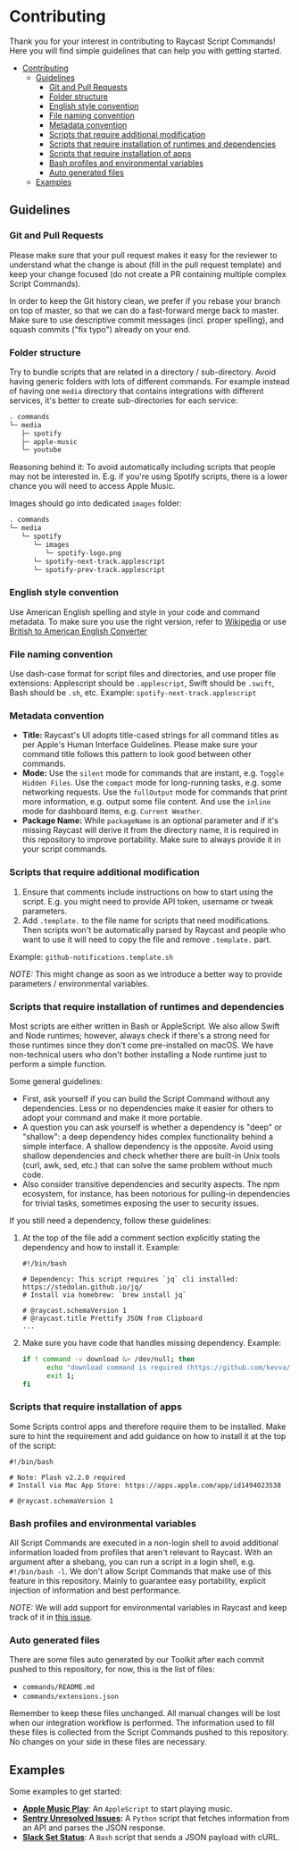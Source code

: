 # Contributing

Thank you for your interest in contributing to Raycast Script Commands! Here you will find simple guidelines that can help you with getting started.

- [Contributing](#contributing)
  - [Guidelines](#guidelines)
    - [Git and Pull Requests](#git-and-pull-requests)
    - [Folder structure](#folder-structure)
    - [English style convention](#english-style-convention)
    - [File naming convention](#file-naming-convention)
    - [Metadata convention](#metadata-convention)
    - [Scripts that require additional modification](#scripts-that-require-additional-modification)
    - [Scripts that require installation of runtimes and dependencies](#scripts-that-require-installation-of-runtimes-and-dependencies)
    - [Scripts that require installation of apps](#scripts-that-require-installation-of-apps)
    - [Bash profiles and environmental variables](#bash-profiles-and-environmental-variables)
    - [Auto generated files](#auto-generated-files)
  - [Examples](#examples)

## Guidelines

### Git and Pull Requests

Please make sure that your pull request makes it easy for the reviewer to understand what the change is about (fill in the pull request template) and keep your change focused (do not create a PR containing multiple complex Script Commands).

In order to keep the Git history clean, we prefer if you rebase your branch on top of master, so that we can do a fast-forward merge back to master. Make sure to use descriptive commit messages (incl. proper spelling), and squash commits ("fix typo") already on your end.

### Folder structure

Try to bundle scripts that are related in a directory / sub-directory. Avoid having generic folders with lots of different commands. For example instead of having one `media` directory that contains integrations with different services, it's better to create sub-directories for each service:

```markdown
. commands
└─ media
   ├─ spotify
   ├─ apple-music
   └─ youtube
```

Reasoning behind it: To avoid automatically including scripts that people may not be interested in. E.g. if you're using Spotify scripts, there is a lower chance you will need to access Apple Music.

Images should go into dedicated `images` folder:

```markdown
. commands
└─ media
   └─ spotify
      └─ images
         └─ spotify-logo.png
      └─ spotify-next-track.applescript
      └─ spotify-prev-track.applescript
```

### English style convention

Use American English spelling and style in your code and command metadata. 
To make sure you use the right version, refer to [Wikipedia](https://en.wikipedia.org/wiki/Comparison_of_American_and_British_English) or use [British to American English Converter](https://www.infoenglish.net/british-to-american-english/)

### File naming convention

Use dash-case format for script files and directories, and use proper file extensions: Applescript should be `.applescript`, Swift should be `.swift`, Bash should be `.sh`, etc.
Example: `spotify-next-track.applescript`

### Metadata convention

- **Title:** Raycast's UI adopts title-cased strings for all command titles as per Apple's Human Interface Guidelines. Please make sure your command title follows this pattern to look good between other commands.
- **Mode:** Use the `silent` mode for commands that are instant, e.g. `Toggle Hidden Files`. Use the `compact` mode for long-running tasks, e.g. some networking requests. Use the `fullOutput` mode for commands that print more information, e.g. output some file content. And use the `inline` mode for dashboard items, e.g. `Current Weather`.
- **Package Name:** While `packageName` is an optional parameter and if it's missing Raycast will derive it from the directory name, it is required in this repository to improve portability. Make sure to always provide it in your script commands.

### Scripts that require additional modification

1. Ensure that comments include instructions on how to start using the script. E.g. you might need to provide API token, username or tweak parameters.
2. Add `.template.` to the file name for scripts that need modifications. Then scripts won't be automatically parsed by Raycast and people who want to use it will need to copy the file and remove `.template.` part.

Example: `github-notifications.template.sh`

*NOTE:* This might change as soon as we introduce a better way to provide parameters / environmental variables.

### Scripts that require installation of runtimes and dependencies

Most scripts are either written in Bash or AppleScript. We also allow Swift and Node runtimes; however, always check if there's a strong need for those runtimes since they don't come pre-installed on macOS. We have non-technical users who don't bother installing a Node runtime just to perform a simple function.

Some general guidelines:
- First, ask yourself if you can build the Script Command without any dependencies. Less or no dependencies make it easier for others to adopt your command and make it more portable.
- A question you can ask yourself is whether a dependency is "deep" or "shallow": a deep dependency hides complex functionality behind a simple interface. A shallow dependency is the opposite. Avoid using shallow dependencies and check whether there are built-in Unix tools (curl, awk, sed, etc.) that can solve the same problem without much code.
- Also consider transitive dependencies and security aspects. The npm ecosystem, for instance, has been notorious for pulling-in dependencies for trivial tasks, sometimes exposing the user to security issues.

If you still need a dependency, follow these guidelines:

1. At the top of the file add a comment section explicitly stating the dependency and how to install it. Example:
   ```
   #!/bin/bash

   # Dependency: This script requires `jq` cli installed: https://stedolan.github.io/jq/
   # Install via homebrew: `brew install jq`

   # @raycast.schemaVersion 1
   # @raycast.title Prettify JSON from Clipboard
   ...
   ```


2. Make sure you have code that handles missing dependency. Example:
   ```bash
   if ! command -v download &> /dev/null; then
	     echo "download command is required (https://github.com/kevva/download-cli).";
	     exit 1;
   fi
   ```
   
### Scripts that require installation of apps

Some Scripts control apps and therefore require them to be installed. Make sure to hint the requirement and add guidance on how to install it at the top of the script:

```
#!/bin/bash

# Note: Plash v2.2.0 required
# Install via Mac App Store: https://apps.apple.com/app/id1494023538

# @raycast.schemaVersion 1
```

### Bash profiles and environmental variables

All Script Commands are executed in a non-login shell to avoid additional information loaded from profiles that aren't relevant to Raycast. With an argument after a shebang, you can run a script in a login shell, e.g. `#!/bin/bash -l`. We don't allow Script Commands that make use of this feature in this repository. Mainly to guarantee easy portability, explicit injection of information and best performance.

*NOTE:* We will add support for environmental variables in Raycast and keep track of it in [this issue](https://github.com/raycast/script-commands/issues/77).

### Auto generated files

There are some files auto generated by our Toolkit after each commit pushed to this repository, for now, this is the list of files:

- `commands/README.md`
- `commands/extensions.json`

Remember to keep these files unchanged. All manual changes will be lost when our integration workflow is performed. The information used to fill these files is collected from the Script Commands pushed to this repository. No changes on your side in these files are necessary.

## Examples

Some examples to get started:

- **[Apple Music Play](commands/media/apple-music/apple-music-play.applescript)**: An `AppleScript` to start playing music.
- **[Sentry Unresolved Issues](commands/developer-utils/sentry/sentry-unresolved-issues.template.py):** A `Python` script that fetches information from an API and parses the JSON response.
- **[Slack Set Status](commands/communication/slack/set-slack-status.template.sh)**: A `Bash` script that sends a JSON payload with cURL.
